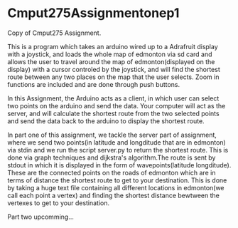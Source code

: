 # Cmput275Assignmentonep1
Copy of Cmput275 Assignment. 

This is a program which takes an arduino wired up to a Adrafruit display with a joystick, and loads the whole map of edmonton via sd card
and allows the user to travel around the map of edmonton(displayed on the display) with a cursor controled by the joystick, and will find 
the shortest route between any two places on the map that the user selects. Zoom in functions are included and are done through push buttons.

In this Assignment, the Arduino acts as a client, in which user can select two points on the arduino and send the data. Your computer will 
act as the server, and will calculate the shortest route from the two selected points and send the data back to the arduino to display the shortest route.

In part one of this assignment, we tackle the server part of assignment, where we send two points(in latitude and longditude that are in edmonton) via stdin and we run the script server.py to return the shortest route. This is done via graph techniques and dijkstra's algorithm.The route is sent by stdout in which it is displayed in the form of wavepoints(latitude longditude). These are the connected points on the roads of edmonton which are in terms of distance the shortest route to get to your destination. This is done by taking a huge text file containing all different locations in edmonton(we call each point a vertex) and finding the shortest distance bewtween the vertexes to get to your destination.

Part two upcomming...
